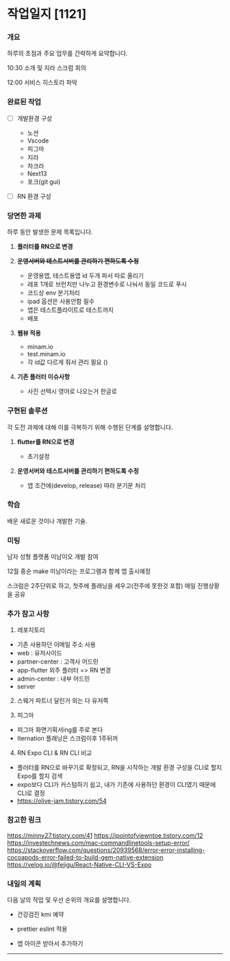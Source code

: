 # 작업일지 [1121]

### 개요

하루의 초점과 주요 업무를 간략하게 요약합니다.

10:30 소개 및 지라 스크럼 회의

12:00 서비스 히스토리 파악

### 완료된 작업

- [ ] 개발환경 구성
    - 노션
    - Vscode
    - 피그마
    - 지라
    - 차크라
    - Next13
    - 포크(git gui)

- [ ] RN 환경 구성

### 당면한 과제

하루 동안 발생한 문제 목록입니다.

1. **플러터를 RN으로 변경**

2. <del>**운영서버와 테스트서버를 관리하기 편하도록 수정**</del>
    - 운영용앱, 테스트용앱 id 두개 파서 따로 올리기
    - 레포 1개로 브런치만 나누고 환경변수로 나눠서 동일 코드로 푸시
    - 코드상 env 분기처리
    - ipad 옵션은 사용안함 필수
    - 앱은 테스트플라이트로 테스트까지
    - 배포

3. **웹뷰 적용**
   - minam.io
   - test.minam.io
   - 각 id값 다르게 줘서 관리 필요 ()

4. **기존 플러터 이슈사항**
    - 사진 선택시 영어로 나오는거 한글로

### 구현된 솔루션

각 도전 과제에 대해 이를 극복하기 위해 수행된 단계를 설명합니다.

1. **flutter를 RN으로 변경**
   - 초기설정

2. **운영서버와 테스트서버를 관리하기 편하도록 수정**
   - 앱 조건에(develop, release) 따라 분기문 처리


### 학습

배운 새로운 것이나 개발한 기술.

### 미팅

남자 성형 플랫폼 미남이오 개발 참여

12월 중순 make 미남이라는 프로그램과 함께 앱 출시예정

스크럼은 2주단위로 하고, 첫주에 플래닝을 세우고(전주에 못한것 포함) 매일 진행상황을 공유

### 추가 참고 사항

1. 레포지토리
- 기존 사용하던 이메일 주소 사용
- web : 유저사이드
- partner-center : 고객사 어드민
- app-flutter 외주 플러터 => RN 변경
- admin-center : 내부 어드민
- server

2. 스웨거
파트너 달린거 외는 다 유저쪽

3. 피그마
- 피그마 화면기획서ing를 주로 본다
- Iternation 플래닝은 스크럼이후 1주뒤꺼

4. RN Expo CLI & RN CLI 비교
- 플러터를 RN으로 바꾸기로 확정되고, RN을 시작하는 개발 환경 구성을 CLI로 할지 Expo를 할지 검색
- expo보다 CLI가 커스텀하기 쉽고, 내가 기존에 사용하던 환경이 CLI였기 때문에 CLI로 결정
- https://olive-jam.tistory.com/54

### 참고한 링크

https://minny27.tistory.com/41
https://jpointofviewntoe.tistory.com/12
https://investechnews.com/mac-commandlinetools-setup-error/
https://stackoverflow.com/questions/20939568/error-error-installing-cocoapods-error-failed-to-build-gem-native-extension
https://velog.io/@fejigu/React-Native-CLI-VS-Expo


### 내일의 계획

다음 날의 작업 및 우선 순위의 개요를 설명합니다.

- 건강검진 kmi 예약

- prettier eslint 적용

- 앱 아이콘 받아서 추가하기

---
